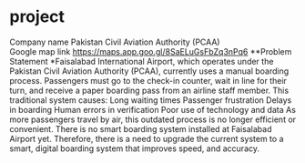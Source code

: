 # project
Company name     Pakistan Civil Aviation Authority (PCAA)  
Google map link  https://maps.app.goo.gl/8SaELuGsFbZq3nPq6
**Problem Statement
*Faisalabad International Airport, which operates under the Pakistan Civil Aviation Authority (PCAA), currently uses a manual boarding process. Passengers must go to the check-in counter, wait in line for their turn, and receive a paper boarding pass from an airline staff member. This traditional system causes:
Long waiting times
Passenger frustration
Delays in boarding
Human errors in verification
Poor use of technology and data
As more passengers travel by air, this outdated process is no longer efficient or convenient. There is no smart boarding system installed at Faisalabad Airport yet. Therefore, there is a need to upgrade the current system to a smart, digital boarding system that improves speed,  and accuracy.
